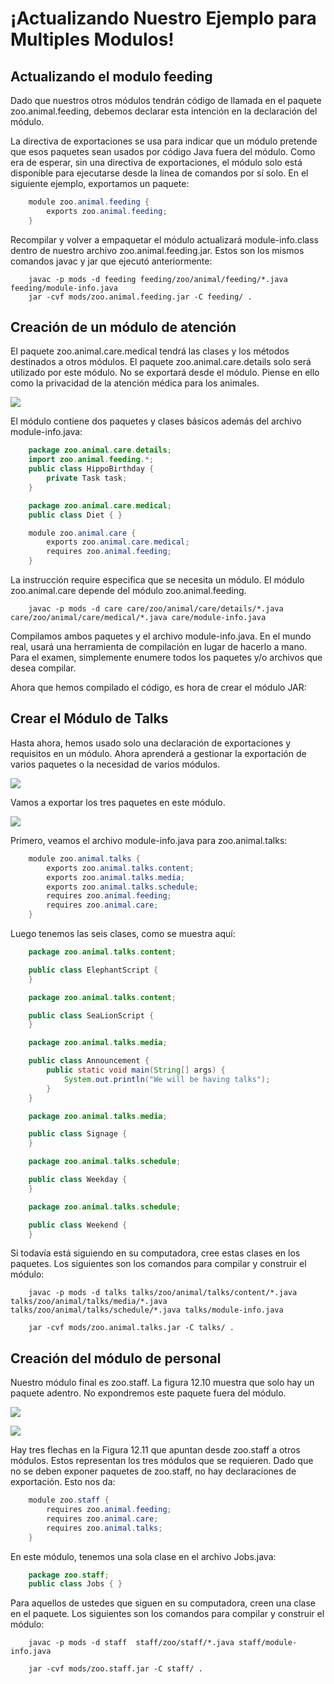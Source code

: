 # ¡Actualizando Nuestro Ejemplo para Multiples Modulos!

## Actualizando el modulo feeding

Dado que nuestros otros módulos tendrán código de llamada en el paquete zoo.animal.feeding, debemos declarar esta intención en la declaración del módulo.

La directiva de exportaciones se usa para indicar que un módulo pretende que esos paquetes sean usados ​​por código Java fuera del módulo. Como era de esperar, sin una directiva de exportaciones, el módulo solo está disponible para ejecutarse desde la línea de comandos por sí solo. En el siguiente ejemplo, exportamos un paquete:

```java
    module zoo.animal.feeding { 
        exports zoo.animal.feeding;
    }
```

Recompilar y volver a empaquetar el módulo actualizará module-info.class dentro de nuestro archivo zoo.animal.feeding.jar. Estos son los mismos comandos javac y jar que ejecutó anteriormente:

```console
    javac -p mods -d feeding feeding/zoo/animal/feeding/*.java feeding/module-info.java
    jar -cvf mods/zoo.animal.feeding.jar -C feeding/ .
```

## Creación de un módulo de atención

El paquete zoo.animal.care.medical tendrá las clases y los métodos destinados a otros módulos. El paquete zoo.animal.care.details solo será utilizado por este módulo. No se exportará desde el módulo. Piense en ello como la privacidad de la atención médica para los animales.

![](updatingourexampleformultiplemodules/Figure1.png)

El módulo contiene dos paquetes y clases básicos además del archivo module-info.java:

```java
    package zoo.animal.care.details; 
    import zoo.animal.feeding.*; 
    public class HippoBirthday {
        private Task task; 
    }

    package zoo.animal.care.medical; 
    public class Diet { }

    module zoo.animal.care {
        exports zoo.animal.care.medical; 
        requires zoo.animal.feeding;
    }
```

La instrucción require especifica que se necesita un módulo. El módulo zoo.animal.care depende del módulo zoo.animal.feeding.

```console
    javac -p mods -d care care/zoo/animal/care/details/*.java care/zoo/animal/care/medical/*.java care/module-info.java
```

Compilamos ambos paquetes y el archivo module-info.java. En el mundo real, usará una herramienta de compilación en lugar de hacerlo a mano. Para el examen, simplemente enumere todos los paquetes y/o archivos que desea compilar.

Ahora que hemos compilado el código, es hora de crear el módulo JAR:

## Crear el Módulo de Talks

Hasta ahora, hemos usado solo una declaración de exportaciones y requisitos en un módulo. Ahora aprenderá a gestionar la exportación de varios paquetes o la necesidad de varios módulos.

![](updatingourexampleformultiplemodules/Figure2.png)

Vamos a exportar los tres paquetes en este módulo.

![](updatingourexampleformultiplemodules/Figure3.png)

Primero, veamos el archivo module-info.java para zoo.animal.talks:

```java
    module zoo.animal.talks {
        exports zoo.animal.talks.content;
        exports zoo.animal.talks.media;
        exports zoo.animal.talks.schedule;
        requires zoo.animal.feeding;
        requires zoo.animal.care;
    }
```

Luego tenemos las seis clases, como se muestra aquí:

```java
    package zoo.animal.talks.content;

    public class ElephantScript {
    }

    package zoo.animal.talks.content;

    public class SeaLionScript {
    }

    package zoo.animal.talks.media;

    public class Announcement {
        public static void main(String[] args) {
            System.out.println("We will be having talks");
        }
    }

    package zoo.animal.talks.media;

    public class Signage {
    }

    package zoo.animal.talks.schedule;

    public class Weekday {
    }

    package zoo.animal.talks.schedule;

    public class Weekend {
    }

```
Si todavía está siguiendo en su computadora, cree estas clases en los paquetes. Los siguientes son los comandos para compilar y construir el módulo:

```console
    javac -p mods -d talks talks/zoo/animal/talks/content/*.java talks/zoo/animal/talks/media/*.java talks/zoo/animal/talks/schedule/*.java talks/module-info.java

    jar -cvf mods/zoo.animal.talks.jar -C talks/ .
```

## Creación del módulo de personal

Nuestro módulo final es zoo.staff. La figura 12.10 muestra que solo hay un paquete adentro. No expondremos este paquete fuera del módulo.

![](updatingourexampleformultiplemodules/Figure4.png)

![](updatingourexampleformultiplemodules/Figure5.png)

Hay tres flechas en la Figura 12.11 que apuntan desde zoo.staff a otros módulos. Estos representan los tres módulos que se requieren. Dado que no se deben exponer paquetes de zoo.staff, no hay declaraciones de exportación. Esto nos da:

```java
    module zoo.staff {
        requires zoo.animal.feeding; 
        requires zoo.animal.care; 
        requires zoo.animal.talks;
    }
```

En este módulo, tenemos una sola clase en el archivo Jobs.java:

```java
    package zoo.staff;
    public class Jobs { }
```

Para aquellos de ustedes que siguen en su computadora, creen una clase en el paquete. Los siguientes son los comandos para compilar y construir el módulo:

```console
    javac -p mods -d staff  staff/zoo/staff/*.java staff/module-info.java

    jar -cvf mods/zoo.staff.jar -C staff/ .
```